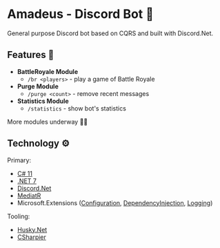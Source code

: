 ﻿# Amadeus - Discord Bot 🤖
General purpose Discord bot based on CQRS and built with Discord.Net.

## Features 🚀
- **BattleRoyale Module**
  - `/br <players>` - play a game of Battle Royale
- **Purge Module**
  - `/purge <count>` - remove recent messages
- **Statistics Module**
  - `/statistics` - show bot's statistics

More modules underway 🚧👷

## Technology ⚙️
Primary:
- [C# 11](https://learn.microsoft.com/en-us/dotnet/csharp)
- [.NET 7](https://dotnet.microsoft.com/en-us)
- [Discord.Net](https://discordnet.dev)
- [MediatR](https://github.com/jbogard/MediatR)
- Microsoft.Extensions ([Configuration](https://www.nuget.org/packages/Microsoft.Extensions.Configuration), [DependencyInjection](https://www.nuget.org/packages/Microsoft.Extensions.DependencyInjection), [Logging](https://www.nuget.org/packages/Microsoft.Extensions.Logging))

Tooling:
- [Husky.Net](https://github.com/alirezanet/Husky.Net)
- [CSharpier](https://csharpier.com)
